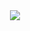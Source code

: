 <div id="header" align="center">
  <img src=https://media.giphy.com/media/fvx95jkua5th3YeThr/giphy.gif?cid=ecf05e47saeo3vq5myelgw5ud5ioi9b82lofwx9qiksn19w5&ep=v1_gifs_related&rid=giphy.gif</div>
